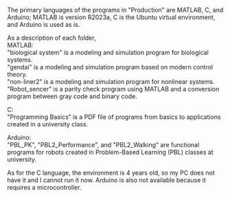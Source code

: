 The primary languages of the programs in "Production" are MATLAB, C, and Arduino; MATLAB is version R2023a, C is the Ubuntu virtual environment, and Arduino is used as is.

As a description of each folder,  
MATLAB:  
"biological system" is a modeling and simulation program for biological systems.  
"gendai" is a modeling and simulation program based on modern control theory.  
"non-liner2" is a modeling and simulation program for nonlinear systems.  
"Robot_sencer" is a parity check program using MATLAB and a conversion program between gray code and binary code.  

C:  
"Programming Basics" is a PDF file of programs from basics to applications created in a university class.  

Arduino:  
"PBL_PK", "PBL2_Performance", and "PBL2_Walking" are functional programs for robots created in Problem-Based Learning (PBL) classes at university.  

As for the C language, the environment is 4 years old, so my PC does not have it and I cannot run it now. Arduino is also not available because it requires a microcontroller.
